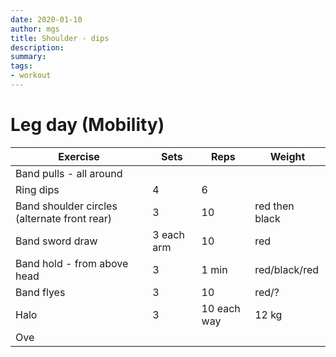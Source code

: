 ```yaml
---
date: 2020-01-10
author: mgs
title: Shoulder - dips
description: 
summary: 
tags: 
- workout
---
```

# Leg day (Mobility)
|Exercise |Sets  |Reps  |  Weight|
|--|--|--|--|
|Band pulls - all around||||
|Ring dips|4|6|
|Band shoulder circles (alternate front rear)|3|10|red then black|
|Band sword draw|3 each arm|10|red|
|Band hold - from above head|3|1 min|red/black/red|
|Band flyes|3|10|red/?|
|Halo|3|10 each way|12 kg|
|Ove

<!--stackedit_data:
eyJoaXN0b3J5IjpbLTU4MTA1NDE3Ml19
-->